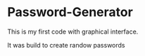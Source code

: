 # Password-Generator
 
 This is my first code with graphical interface.
 
 It was build to create randow passwords 
